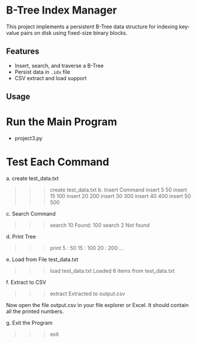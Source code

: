 # B-Tree Index Manager

This project implements a persistent B-Tree data structure for indexing key-value pairs on disk using fixed-size binary blocks.

## Features

- Insert, search, and traverse a B-Tree
- Persist data in `.idx` file
- CSV extract and load support

## Usage
# Run the Main Program
- project3.py

# Test Each Command
a. create test_data.txt
>>> create test_data.txt 
b. Insert Command
>>> insert 5 50
>>> insert 15 100
>>> insert 20 200
>>> insert 30 300
>>> insert 40 400
>>> insert 50 500

c. Search Command
>>> search 10
Found: 100
>>> search 2
Not found

d. Print Tree
>>> print
5 : 50
15 : 100
20 : 200
... 

e. Load from File test_data.txt
>>> load test_data.txt
Loaded 6 items from test_data.txt

f. Extract to CSV
>>> extract
Extracted to output.csv

Now open the file output.csv in your file explorer or Excel. It should contain all the printed numbers. 

g. Exit the Program
>>> exit
